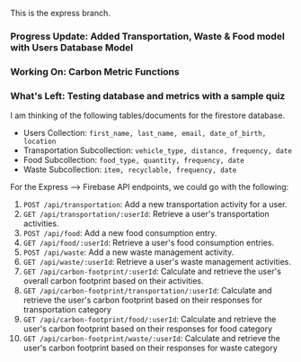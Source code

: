This is the express branch.

### Progress Update: Added Transportation, Waste & Food model with Users Database Model
### Working On: Carbon Metric Functions
### What's Left: Testing database and metrics with a sample quiz

I am thinking of the following tables/documents for the firestore database.

- Users Collection: `first_name, last_name, email, date_of_birth, location`
- Transportation Subcollection: `vehicle_type, distance, frequency, date`
- Food Subcollection: `food_type, quantity, frequency, date`
- Waste Subcollection: `item, recyclable, frequency, date`

For the Express --> Firebase API endpoints, we could go with the following:
1. `POST /api/transportation`: Add a new transportation activity for a user.
2. `GET /api/transportation/:userId`: Retrieve a user's transportation activities.
3. `POST /api/food`: Add a new food consumption entry.
4. `GET /api/food/:userId`: Retrieve a user's food consumption entries.
5. `POST /api/waste`: Add a new waste management activity.
6. `GET /api/waste/:userId`: Retrieve a user's waste management activities.
7. `GET /api/carbon-footprint/:userId`: Calculate and retrieve the user's overall carbon footprint based on their activities.
8. `GET /api/carbon-footprint/transportation/:userId`: Calculate and retrieve the user's carbon footprint based on their responses for transportation category
9. `GET /api/carbon-footprint/food/:userId`: Calculate and retrieve the user's carbon footprint based on their responses for food category
10. `GET /api/carbon-footprint/waste/:userId`: Calculate and retrieve the user's carbon footprint based on their responses for waste category